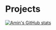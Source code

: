 # Projects


[![Amin's GitHub stats](https://github-readme-stats.vercel.app/api?username=bobbydigital34)](https://github.com/bobbydigital34/github-readme-stats)
